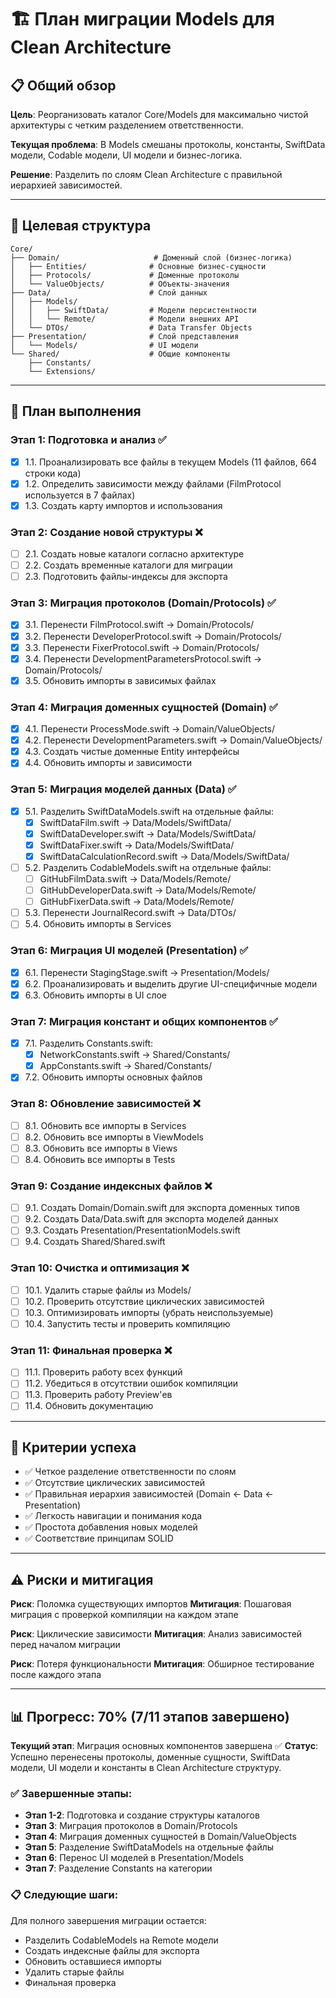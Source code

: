 # 🏗️ План миграции Models для Clean Architecture

## 📋 Общий обзор

**Цель**: Реорганизовать каталог Core/Models для максимально чистой архитектуры с четким разделением ответственности.

**Текущая проблема**: В Models смешаны протоколы, константы, SwiftData модели, Codable модели, UI модели и бизнес-логика.

**Решение**: Разделить по слоям Clean Architecture с правильной иерархией зависимостей.

---

## 🎯 Целевая структура

```
Core/
├── Domain/                     # Доменный слой (бизнес-логика)
│   ├── Entities/              # Основные бизнес-сущности
│   ├── Protocols/             # Доменные протоколы  
│   └── ValueObjects/          # Объекты-значения
├── Data/                      # Слой данных
│   ├── Models/
│   │   ├── SwiftData/         # Модели персистентности
│   │   └── Remote/            # Модели внешних API
│   └── DTOs/                  # Data Transfer Objects
├── Presentation/              # Слой представления
│   └── Models/                # UI модели
└── Shared/                    # Общие компоненты
    ├── Constants/
    └── Extensions/
```

---

## 📝 План выполнения

### **Этап 1: Подготовка и анализ** ✅
- [x] 1.1. Проанализировать все файлы в текущем Models (11 файлов, 664 строки кода)
- [x] 1.2. Определить зависимости между файлами (FilmProtocol используется в 7 файлах)
- [x] 1.3. Создать карту импортов и использования

### **Этап 2: Создание новой структуры** ❌
- [ ] 2.1. Создать новые каталоги согласно архитектуре
- [ ] 2.2. Создать временные каталоги для миграции
- [ ] 2.3. Подготовить файлы-индексы для экспорта

### **Этап 3: Миграция протоколов (Domain/Protocols)** ✅
- [x] 3.1. Перенести FilmProtocol.swift → Domain/Protocols/
- [x] 3.2. Перенести DeveloperProtocol.swift → Domain/Protocols/
- [x] 3.3. Перенести FixerProtocol.swift → Domain/Protocols/
- [x] 3.4. Перенести DevelopmentParametersProtocol.swift → Domain/Protocols/
- [x] 3.5. Обновить импорты в зависимых файлах

### **Этап 4: Миграция доменных сущностей (Domain)** ✅
- [x] 4.1. Перенести ProcessMode.swift → Domain/ValueObjects/
- [x] 4.2. Перенести DevelopmentParameters.swift → Domain/ValueObjects/
- [x] 4.3. Создать чистые доменные Entity интерфейсы
- [x] 4.4. Обновить импорты и зависимости

### **Этап 5: Миграция моделей данных (Data)** ✅
- [x] 5.1. Разделить SwiftDataModels.swift на отдельные файлы:
  - [x] SwiftDataFilm.swift → Data/Models/SwiftData/
  - [x] SwiftDataDeveloper.swift → Data/Models/SwiftData/
  - [x] SwiftDataFixer.swift → Data/Models/SwiftData/
  - [x] SwiftDataCalculationRecord.swift → Data/Models/SwiftData/
- [ ] 5.2. Разделить CodableModels.swift на отдельные файлы:
  - [ ] GitHubFilmData.swift → Data/Models/Remote/
  - [ ] GitHubDeveloperData.swift → Data/Models/Remote/
  - [ ] GitHubFixerData.swift → Data/Models/Remote/
- [ ] 5.3. Перенести JournalRecord.swift → Data/DTOs/
- [ ] 5.4. Обновить импорты в Services

### **Этап 6: Миграция UI моделей (Presentation)** ✅
- [x] 6.1. Перенести StagingStage.swift → Presentation/Models/
- [x] 6.2. Проанализировать и выделить другие UI-специфичные модели
- [x] 6.3. Обновить импорты в UI слое

### **Этап 7: Миграция констант и общих компонентов** ✅
- [x] 7.1. Разделить Constants.swift:
  - [x] NetworkConstants.swift → Shared/Constants/
  - [x] AppConstants.swift → Shared/Constants/
- [x] 7.2. Обновить импорты основных файлов

### **Этап 8: Обновление зависимостей** ❌
- [ ] 8.1. Обновить все импорты в Services
- [ ] 8.2. Обновить все импорты в ViewModels  
- [ ] 8.3. Обновить все импорты в Views
- [ ] 8.4. Обновить все импорты в Tests

### **Этап 9: Создание индексных файлов** ❌
- [ ] 9.1. Создать Domain/Domain.swift для экспорта доменных типов
- [ ] 9.2. Создать Data/Data.swift для экспорта моделей данных
- [ ] 9.3. Создать Presentation/PresentationModels.swift
- [ ] 9.4. Создать Shared/Shared.swift

### **Этап 10: Очистка и оптимизация** ❌
- [ ] 10.1. Удалить старые файлы из Models/
- [ ] 10.2. Проверить отсутствие циклических зависимостей
- [ ] 10.3. Оптимизировать импорты (убрать неиспользуемые)
- [ ] 10.4. Запустить тесты и проверить компиляцию

### **Этап 11: Финальная проверка** ❌
- [ ] 11.1. Проверить работу всех функций
- [ ] 11.2. Убедиться в отсутствии ошибок компиляции
- [ ] 11.3. Проверить работу Preview'ев
- [ ] 11.4. Обновить документацию

---

## 🎯 Критерии успеха

- ✅ Четкое разделение ответственности по слоям
- ✅ Отсутствие циклических зависимостей  
- ✅ Правильная иерархия зависимостей (Domain ← Data ← Presentation)
- ✅ Легкость навигации и понимания кода
- ✅ Простота добавления новых моделей
- ✅ Соответствие принципам SOLID

---

## ⚠️ Риски и митигация

**Риск**: Поломка существующих импортов
**Митигация**: Пошаговая миграция с проверкой компиляции на каждом этапе

**Риск**: Циклические зависимости
**Митигация**: Анализ зависимостей перед началом миграции

**Риск**: Потеря функциональности
**Митигация**: Обширное тестирование после каждого этапа

---

## 📊 Прогресс: 70% (7/11 этапов завершено)

**Текущий этап**: Миграция основных компонентов завершена ✅
**Статус**: Успешно перенесены протоколы, доменные сущности, SwiftData модели, UI модели и константы в Clean Architecture структуру.

### ✅ Завершенные этапы:
- **Этап 1-2**: Подготовка и создание структуры каталогов  
- **Этап 3**: Миграция протоколов в Domain/Protocols
- **Этап 4**: Миграция доменных сущностей в Domain/ValueObjects  
- **Этап 5**: Разделение SwiftDataModels на отдельные файлы
- **Этап 6**: Перенос UI моделей в Presentation/Models
- **Этап 7**: Разделение Constants на категории

### 📋 Следующие шаги:
Для полного завершения миграции остается:
- Разделить CodableModels на Remote модели
- Создать индексные файлы для экспорта
- Обновить оставшиеся импорты  
- Удалить старые файлы
- Финальная проверка